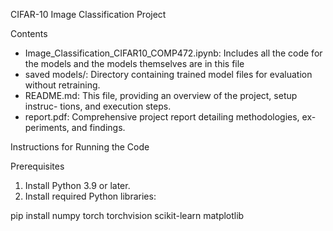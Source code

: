 CIFAR-10 Image Classification Project

Contents
- Image_Classification_CIFAR10_COMP472.ipynb: Includes all the code for the models and the models themselves are in this file
- saved models/: Directory containing trained model files for evaluation
without retraining.
- README.md: This file, providing an overview of the project, setup instruc-
tions, and execution steps.
- report.pdf: Comprehensive project report detailing methodologies, ex-
periments, and findings.

Instructions for Running the Code

Prerequisites
1. Install Python 3.9 or later.
2. Install required Python libraries:
   
pip install numpy torch torchvision scikit-learn matplotlib


